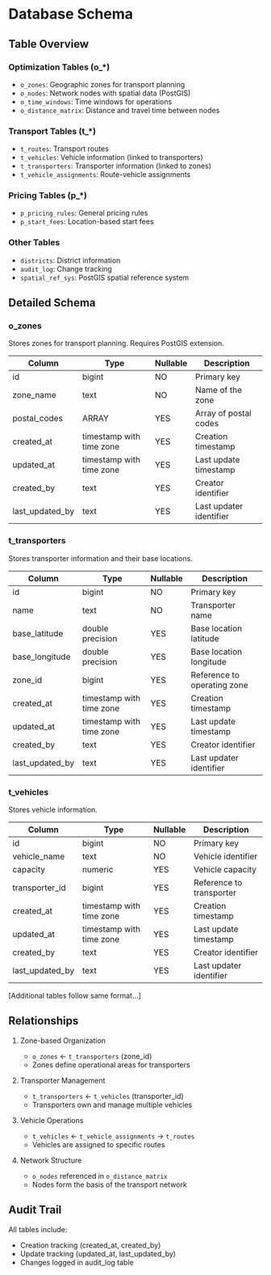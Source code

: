 # Database Schema

## Table Overview

### Optimization Tables (o_*)
- `o_zones`: Geographic zones for transport planning
- `o_nodes`: Network nodes with spatial data (PostGIS)
- `o_time_windows`: Time windows for operations
- `o_distance_matrix`: Distance and travel time between nodes

### Transport Tables (t_*)
- `t_routes`: Transport routes
- `t_vehicles`: Vehicle information (linked to transporters)
- `t_transporters`: Transporter information (linked to zones)
- `t_vehicle_assignments`: Route-vehicle assignments

### Pricing Tables (p_*)
- `p_pricing_rules`: General pricing rules
- `p_start_fees`: Location-based start fees

### Other Tables
- `districts`: District information
- `audit_log`: Change tracking
- `spatial_ref_sys`: PostGIS spatial reference system

## Detailed Schema

### o_zones
Stores zones for transport planning. Requires PostGIS extension.

| Column | Type | Nullable | Description |
|--------|------|----------|-------------|
| id | bigint | NO | Primary key |
| zone_name | text | NO | Name of the zone |
| postal_codes | ARRAY | YES | Array of postal codes |
| created_at | timestamp with time zone | YES | Creation timestamp |
| updated_at | timestamp with time zone | YES | Last update timestamp |
| created_by | text | YES | Creator identifier |
| last_updated_by | text | YES | Last updater identifier |

### t_transporters
Stores transporter information and their base locations.

| Column | Type | Nullable | Description |
|--------|------|----------|-------------|
| id | bigint | NO | Primary key |
| name | text | NO | Transporter name |
| base_latitude | double precision | YES | Base location latitude |
| base_longitude | double precision | YES | Base location longitude |
| zone_id | bigint | YES | Reference to operating zone |
| created_at | timestamp with time zone | YES | Creation timestamp |
| updated_at | timestamp with time zone | YES | Last update timestamp |
| created_by | text | YES | Creator identifier |
| last_updated_by | text | YES | Last updater identifier |

### t_vehicles
Stores vehicle information.

| Column | Type | Nullable | Description |
|--------|------|----------|-------------|
| id | bigint | NO | Primary key |
| vehicle_name | text | NO | Vehicle identifier |
| capacity | numeric | YES | Vehicle capacity |
| transporter_id | bigint | YES | Reference to transporter |
| created_at | timestamp with time zone | YES | Creation timestamp |
| updated_at | timestamp with time zone | YES | Last update timestamp |
| created_by | text | YES | Creator identifier |
| last_updated_by | text | YES | Last updater identifier |

[Additional tables follow same format...]

## Relationships

1. Zone-based Organization
   - `o_zones` ← `t_transporters` (zone_id)
   - Zones define operational areas for transporters

2. Transporter Management
   - `t_transporters` ← `t_vehicles` (transporter_id)
   - Transporters own and manage multiple vehicles

3. Vehicle Operations
   - `t_vehicles` ← `t_vehicle_assignments` → `t_routes`
   - Vehicles are assigned to specific routes

4. Network Structure
   - `o_nodes` referenced in `o_distance_matrix`
   - Nodes form the basis of the transport network

## Audit Trail
All tables include:
- Creation tracking (created_at, created_by)
- Update tracking (updated_at, last_updated_by)
- Changes logged in audit_log table